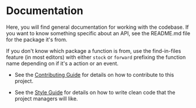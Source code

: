 # Documentation

Here, you will find general documentation for working with the codebase. If you
want to know something specific about an API, see the README.md file for the
package it's from.

If you don't know which package a function is from, use the find-in-files
feature (in most editors) with either `stock` or `forward` prefixing the
function name depending on if it's a action or an event.

- See the [Contributing Guide](Contributing.md) for details on how to contribute
  to this project.

- See the [Style Guide](Style-Guide.md) for details on how to write clean code
  that the project managers will like.
